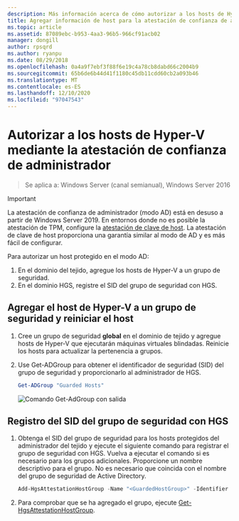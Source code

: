 ```yaml
---
description: Más información acerca de cómo autorizar a los hosts de Hyper-V mediante la atestación de confianza de administrador
title: Agregar información de host para la atestación de confianza de administrador
ms.topic: article
ms.assetid: 87089ebc-b953-4aa3-96b5-966cf91acb02
manager: dongill
author: rpsqrd
ms.author: ryanpu
ms.date: 08/29/2018
ms.openlocfilehash: 0a4a9f7ebf3f88f6e19c4a78cb8dabd66c2004b9
ms.sourcegitcommit: 65b6de6b44d41f1180c45db11cdd60cb2a093b46
ms.translationtype: MT
ms.contentlocale: es-ES
ms.lasthandoff: 12/10/2020
ms.locfileid: "97047543"
---
```

# <a name="authorize-hyper-v-hosts-using-admin-trusted-attestation"></a>Autorizar a los hosts de Hyper-V mediante la atestación de confianza de administrador

> Se aplica a: Windows Server (canal semianual), Windows Server 2016

> [!IMPORTANT]
> La atestación de confianza de administrador (modo AD) está en desuso a partir de Windows Server 2019. En entornos donde no es posible la atestación de TPM, configure la [atestación de clave de host](guarded-fabric-initialize-hgs-key-mode.md). La atestación de clave de host proporciona una garantía similar al modo de AD y es más fácil de configurar.


Para autorizar un host protegido en el modo AD:

1. En el dominio del tejido, agregue los hosts de Hyper-V a un grupo de seguridad.
2. En el dominio HGS, registre el SID del grupo de seguridad con HGS.

## <a name="add-the-hyper-v-host-to-a-security-group-and-reboot-the-host"></a>Agregar el host de Hyper-V a un grupo de seguridad y reiniciar el host

1. Cree un grupo de seguridad **global** en el dominio de tejido y agregue hosts de Hyper-V que ejecutarán máquinas virtuales blindadas.
   Reinicie los hosts para actualizar la pertenencia a grupos.

2. Use Get-ADGroup para obtener el identificador de seguridad (SID) del grupo de seguridad y proporcionarlo al administrador de HGS.

   ```powershell
   Get-ADGroup "Guarded Hosts"
   ```

   ![Comando Get-AdGroup con salida](../media/Guarded-Fabric-Shielded-VM/guarded-host-get-adgroup.png)

## <a name="register-the-sid-of-the-security-group-with-hgs"></a>Registro del SID del grupo de seguridad con HGS

1. Obtenga el SID del grupo de seguridad para los hosts protegidos del administrador del tejido y ejecute el siguiente comando para registrar el grupo de seguridad con HGS.
   Vuelva a ejecutar el comando si es necesario para los grupos adicionales.
   Proporcione un nombre descriptivo para el grupo.
   No es necesario que coincida con el nombre del grupo de seguridad de Active Directory.

   ```powershell
   Add-HgsAttestationHostGroup -Name "<GuardedHostGroup>" -Identifier "<SID>"
   ```

2. Para comprobar que se ha agregado el grupo, ejecute [Get-HgsAttestationHostGroup](https://technet.microsoft.com/library/mt652172.aspx).


